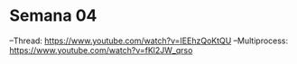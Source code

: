 # Semana 04
–Thread:
https://www.youtube.com/watch?v=IEEhzQoKtQU
–Multiprocess:
https://www.youtube.com/watch?v=fKl2JW_qrso
